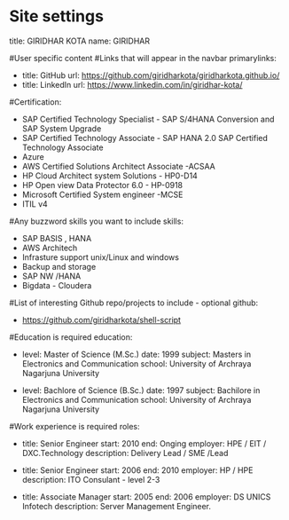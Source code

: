 # Site settings
title: GIRIDHAR KOTA
name: GIRIDHAR

#User specific content
#Links that will appear in the navbar
primarylinks:
 
 - title: GitHub
   url: https://github.com/giridharkota/giridharkota.github.io/
 - title: LinkedIn
   url: https://www.linkedin.com/in/giridhar-kota/
   
#Certification:

  -	SAP Certified Technology Specialist - SAP S/4HANA Conversion and SAP System Upgrade
  -	SAP Certified Technology Associate - SAP HANA 2.0 SAP Certified Technology Associate
  -	Azure
  -	AWS Certified Solutions Architect Associate -ACSAA
  - HP Cloud Architect system Solutions - HP0-D14 
  - HP Open view Data Protector 6.0 - HP-0918 
  - Microsoft Certified System engineer -MCSE
  - ITIL v4

#Any buzzword skills you want to include
skills:
 - SAP BASIS , HANA 
 - AWS Architech
 - Infrasture support unix/Linux and windows
 - Backup and storage
 - SAP NW /HANA
 - Bigdata - Cloudera
 
#List of interesting Github repo/projects to include - optional
github:
 - https://github.com/giridharkota/shell-script
 
  
#Education is required
education:
 - level: Master of Science (M.Sc.)
   date: 1999
   subject: Masters in Electronics and Communication 
   school: University of Archraya Nagarjuna University
   
  - level: Bachlore of Science (B.Sc.)
   date: 1997
   subject: Bachilore in Electronics and Communication 
   school: University of Archraya Nagarjuna University


 #Work experience is required
roles:
 - title: Senior Engineer
   start: 2010
   end: Onging 
   employer: HPE / EIT / DXC.Technology
   description:	 Delivery Lead / SME /Lead
   
 - title: Senior Engineer
   start: 2006
   end: 2010
   employer: HP / HPE
   description: ITO Consulant - level 2-3
   
 - title: Associate Manager
   start: 2005
   end: 2006
   employer: DS UNICS Infotech
   description: Server Management Engineer.
